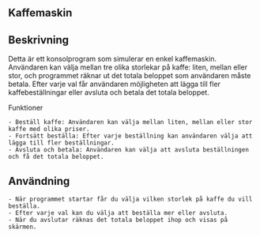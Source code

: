 ## Kaffemaskin

## Beskrivning

Detta är ett konsolprogram som simulerar en enkel kaffemaskin. Användaren kan välja mellan tre olika storlekar på kaffe: liten, mellan eller stor, och programmet räknar ut det totala beloppet som användaren måste betala. Efter varje val får användaren möjligheten att lägga till fler kaffebeställningar eller avsluta och betala det totala beloppet.

Funktioner

	- Beställ kaffe: Användaren kan välja mellan liten, mellan eller stor kaffe med olika priser.
	- Fortsätt beställa: Efter varje beställning kan användaren välja att lägga till fler beställningar.
	- Avsluta och betala: Användaren kan välja att avsluta beställningen och få det totala beloppet.

## Användning

	- När programmet startar får du välja vilken storlek på kaffe du vill beställa.
	- Efter varje val kan du välja att beställa mer eller avsluta.
	- När du avslutar räknas det totala beloppet ihop och visas på skärmen.